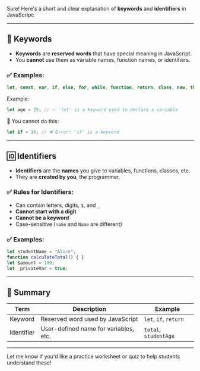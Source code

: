 Sure! Here's a short and clear explanation of **keywords** and **identifiers** in JavaScript:

---

## 🔑 Keywords

* **Keywords** are **reserved words** that have special meaning in JavaScript.
* You **cannot** use them as variable names, function names, or identifiers.

### ✅ Examples:

```javascript
let, const, var, if, else, for, while, function, return, class, new, this, try, catch
```

Example:

```javascript
let age = 25; // ✅ 'let' is a keyword used to declare a variable
```

🚫 You cannot do this:

```javascript
let if = 10; // ❌ Error! 'if' is a keyword
```

---

## 🆔 Identifiers

* **Identifiers** are the **names** you give to variables, functions, classes, etc.
* They are **created by you**, the programmer.

### ✅ Rules for Identifiers:

* Can contain letters, digits, `$`, and `_`
* **Cannot start with a digit**
* **Cannot be a keyword**
* Case-sensitive (`name` and `Name` are different)

### ✅ Examples:

```javascript
let studentName = "Alice";
function calculateTotal() { }
let $amount = 100;
let _privateVar = true;
```

---

## 📝 Summary

| Term       | Description                           | Example               |
| ---------- | ------------------------------------- | --------------------- |
| Keyword    | Reserved word used by JavaScript      | `let`, `if`, `return` |
| Identifier | User-defined name for variables, etc. | `total`, `studentAge` |

---

Let me know if you'd like a practice worksheet or quiz to help students understand these!
